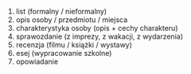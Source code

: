 
1. list (formalny / nieformalny) 
2. opis osoby / przedmiotu / miejsca 
3. charakterystyka osoby (opis + cechy charakteru) 
4. sprawozdanie (z imprezy, z wakacji, z wydarzenia) 
5. recenzja (filmu / książki / wystawy) 
6. esej (wypracowanie szkolne) 
7. opowiadanie